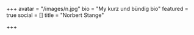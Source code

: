 +++
avatar = "/images/n.jpg"
bio = "My kurz und bündig bio"
featured = true
social = []
title = "Norbert Stange"

+++
